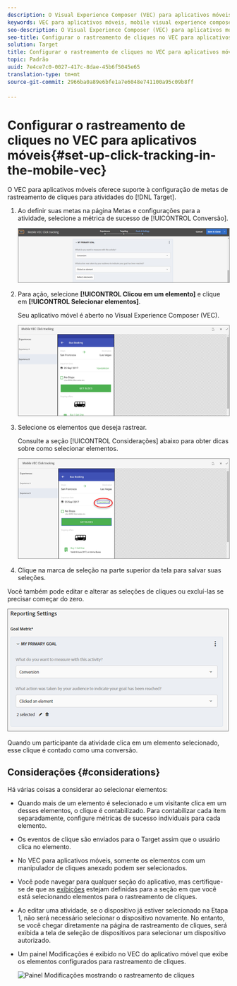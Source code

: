 ```yaml
---
description: O Visual Experience Composer (VEC) para aplicativos móveis oferece suporte à configuração de metas de rastreamento de cliques para atividades do Target.
keywords: VEC para aplicativos móveis, mobile visual experience composer, opções do mobile experience composer, opções de experiência para dispositivos móveis, exibição do target, rastreamento de cliques, rastrear
seo-description: O Visual Experience Composer (VEC) para aplicativos móveis oferece suporte à configuração de metas de rastreamento de cliques para atividades do Adobe Target.
seo-title: Configurar o rastreamento de cliques no VEC para aplicativos móveis
solution: Target
title: Configurar o rastreamento de cliques no VEC para aplicativos móveis
topic: Padrão
uuid: 7e4ce7c0-0027-417c-8dae-45b6f5045e65
translation-type: tm+mt
source-git-commit: 2966ba0a89e6bfe1a7e6048e741100a95c09b8ff

---
```



# Configurar o rastreamento de cliques no VEC para aplicativos móveis{#set-up-click-tracking-in-the-mobile-vec}

O VEC para aplicativos móveis oferece suporte à configuração de metas de rastreamento de cliques para atividades do [!DNL Target].

1. Ao definir suas metas na página Metas e configurações para a atividade, selecione a métrica de sucesso de [!UICONTROL Conversão].

   ![](assets/mobile-vec-clicktrack1.png)

1. Para ação, selecione **[!UICONTROL Clicou em um elemento]** e clique em **[!UICONTROL Selecionar elementos]**.

   Seu aplicativo móvel é aberto no Visual Experience Composer (VEC).

   ![](assets/mobile-vec-clicktrack2.png)

1. Selecione os elementos que deseja rastrear.

   Consulte a seção [!UICONTROL Considerações] abaixo para obter dicas sobre como selecionar elementos.

   ![](assets/mobile-vec-clicktrack3.png)

1. Clique na marca de seleção na parte superior da tela para salvar suas seleções.

Você também pode editar e alterar as seleções de cliques ou excluí-las se precisar começar do zero.

![](assets/mobile-vec-clicktrack4.png)

Quando um participante da atividade clica em um elemento selecionado, esse clique é contado como uma conversão.

## Considerações {#considerations}

Há várias coisas a considerar ao selecionar elementos:

* Quando mais de um elemento é selecionado e um visitante clica em um desses elementos, o clique é contabilizado. Para contabilizar cada item separadamente, configure métricas de sucesso individuais para cada elemento.
* Os eventos de clique são enviados para o Target assim que o usuário clica no elemento.
* No VEC para aplicativos móveis, somente os elementos com um manipulador de cliques anexado podem ser selecionados.
* Você pode navegar para qualquer seção do aplicativo, mas certifique-se de que as [exibições](/help/c-target-mobile-app/c-mobile-visual-experience-composer/mobile-visual-experience-composer.md#target-views) estejam definidas para a seção em que você está selecionando elementos para o rastreamento de cliques.
* Ao editar uma atividade, se o dispositivo já estiver selecionado na Etapa 1, não será necessário selecionar o dispositivo novamente. No entanto, se você chegar diretamente na página de rastreamento de cliques, será exibida a tela de seleção de dispositivos para selecionar um dispositivo autorizado.
* Um painel Modificações é exibido no VEC do aplicativo móvel que exibe os elementos configurados para rastreamento de cliques.

   ![Painel Modificações mostrando o rastreamento de cliques
   ](/help/c-target-mobile-app/c-mobile-visual-experience-composer/assets/click-track-modifications-panel.png)